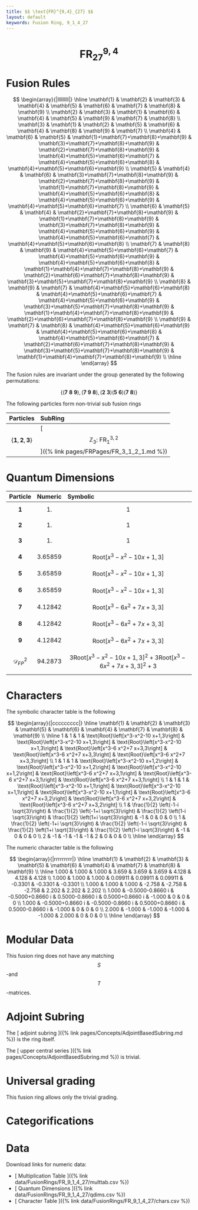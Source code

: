 ```yaml
---
title: $$ \text{FR}^{9,4}_{27} $$
layout: default
keywords: Fusion Ring, 9_1_4_27
---
```

# $$ \text{FR}^{9,4}_{27} $$


# Fusion Rules

$$
\begin{array}{|lllllllll|}
\hline
 \mathbf{1} & \mathbf{2} & \mathbf{3} & \mathbf{4} & \mathbf{5} & \mathbf{6} & \mathbf{7} & \mathbf{8} & \mathbf{9} \\
 \mathbf{2} & \mathbf{3} & \mathbf{1} & \mathbf{6} & \mathbf{4} & \mathbf{5} & \mathbf{9} & \mathbf{7} & \mathbf{8} \\
 \mathbf{3} & \mathbf{1} & \mathbf{2} & \mathbf{5} & \mathbf{6} & \mathbf{4} & \mathbf{8} & \mathbf{9} & \mathbf{7} \\
 \mathbf{4} & \mathbf{6} & \mathbf{5} & \mathbf{1}+\mathbf{7}+\mathbf{8}+\mathbf{9} & \mathbf{3}+\mathbf{7}+\mathbf{8}+\mathbf{9} & \mathbf{2}+\mathbf{7}+\mathbf{8}+\mathbf{9} & \mathbf{4}+\mathbf{5}+\mathbf{6}+\mathbf{7} & \mathbf{4}+\mathbf{5}+\mathbf{6}+\mathbf{8} & \mathbf{4}+\mathbf{5}+\mathbf{6}+\mathbf{9} \\
 \mathbf{5} & \mathbf{4} & \mathbf{6} & \mathbf{3}+\mathbf{7}+\mathbf{8}+\mathbf{9} & \mathbf{2}+\mathbf{7}+\mathbf{8}+\mathbf{9} & \mathbf{1}+\mathbf{7}+\mathbf{8}+\mathbf{9} & \mathbf{4}+\mathbf{5}+\mathbf{6}+\mathbf{8} & \mathbf{4}+\mathbf{5}+\mathbf{6}+\mathbf{9} & \mathbf{4}+\mathbf{5}+\mathbf{6}+\mathbf{7} \\
 \mathbf{6} & \mathbf{5} & \mathbf{4} & \mathbf{2}+\mathbf{7}+\mathbf{8}+\mathbf{9} & \mathbf{1}+\mathbf{7}+\mathbf{8}+\mathbf{9} & \mathbf{3}+\mathbf{7}+\mathbf{8}+\mathbf{9} & \mathbf{4}+\mathbf{5}+\mathbf{6}+\mathbf{9} & \mathbf{4}+\mathbf{5}+\mathbf{6}+\mathbf{7} & \mathbf{4}+\mathbf{5}+\mathbf{6}+\mathbf{8} \\
 \mathbf{7} & \mathbf{8} & \mathbf{9} & \mathbf{4}+\mathbf{5}+\mathbf{6}+\mathbf{7} & \mathbf{4}+\mathbf{5}+\mathbf{6}+\mathbf{9} & \mathbf{4}+\mathbf{5}+\mathbf{6}+\mathbf{8} & \mathbf{1}+\mathbf{4}+\mathbf{7}+\mathbf{8}+\mathbf{9} & \mathbf{2}+\mathbf{6}+\mathbf{7}+\mathbf{8}+\mathbf{9} & \mathbf{3}+\mathbf{5}+\mathbf{7}+\mathbf{8}+\mathbf{9} \\
 \mathbf{8} & \mathbf{9} & \mathbf{7} & \mathbf{4}+\mathbf{5}+\mathbf{6}+\mathbf{8} & \mathbf{4}+\mathbf{5}+\mathbf{6}+\mathbf{7} & \mathbf{4}+\mathbf{5}+\mathbf{6}+\mathbf{9} & \mathbf{3}+\mathbf{5}+\mathbf{7}+\mathbf{8}+\mathbf{9} & \mathbf{1}+\mathbf{4}+\mathbf{7}+\mathbf{8}+\mathbf{9} & \mathbf{2}+\mathbf{6}+\mathbf{7}+\mathbf{8}+\mathbf{9} \\
 \mathbf{9} & \mathbf{7} & \mathbf{8} & \mathbf{4}+\mathbf{5}+\mathbf{6}+\mathbf{9} & \mathbf{4}+\mathbf{5}+\mathbf{6}+\mathbf{8} & \mathbf{4}+\mathbf{5}+\mathbf{6}+\mathbf{7} & \mathbf{2}+\mathbf{6}+\mathbf{7}+\mathbf{8}+\mathbf{9} & \mathbf{3}+\mathbf{5}+\mathbf{7}+\mathbf{8}+\mathbf{9} & \mathbf{1}+\mathbf{4}+\mathbf{7}+\mathbf{8}+\mathbf{9} \\
\hline
\end{array}
$$


The fusion rules are invariant under the group generated by the following permutations:

$$ \{(\mathbf{7} \  \mathbf{8} \  \mathbf{9}), (\mathbf{7} \  \mathbf{9} \  \mathbf{8}), (\mathbf{2} \  \mathbf{3}) (\mathbf{5} \  \mathbf{6}) (\mathbf{7} \  \mathbf{8})\} $$


The following particles form non-trivial sub fusion rings

| Particles | SubRing |
| :------ | :------ |
| $$ \{\mathbf{1},\mathbf{2},\mathbf{3}\} $$ | [ $$ \mathbb{Z}_3:\ \text{FR}^{3,2}_{1} $$ ]({% link pages/FRPages/FR_3_1_2_1.md %}) |

# Quantum Dimensions

| Particle | Numeric | Symbolic |
| :------ | :------ | :------ |
| $$ \mathbf{1} $$ | $$ 1. $$ | $$ 1 $$ |
| $$ \mathbf{2} $$ | $$ 1. $$ | $$ 1 $$ |
| $$ \mathbf{3} $$ | $$ 1. $$ | $$ 1 $$ |
| $$ \mathbf{4} $$ | $$ 3.65859 $$ | $$ \text{Root}\left[x^3-x^2-10 x+1,3\right] $$ |
| $$ \mathbf{5} $$ | $$ 3.65859 $$ | $$ \text{Root}\left[x^3-x^2-10 x+1,3\right] $$ |
| $$ \mathbf{6} $$ | $$ 3.65859 $$ | $$ \text{Root}\left[x^3-x^2-10 x+1,3\right] $$ |
| $$ \mathbf{7} $$ | $$ 4.12842 $$ | $$ \text{Root}\left[x^3-6 x^2+7 x+3,3\right] $$ |
| $$ \mathbf{8} $$ | $$ 4.12842 $$ | $$ \text{Root}\left[x^3-6 x^2+7 x+3,3\right] $$ |
| $$ \mathbf{9} $$ | $$ 4.12842 $$ | $$ \text{Root}\left[x^3-6 x^2+7 x+3,3\right] $$ |
| $$ \mathcal{D}_{FP}^2 $$ | $$ 94.2873 $$ | $$ 3 \text{Root}\left[x^3-x^2-10 x+1,3\right]^2+3 \text{Root}\left[x^3-6 x^2+7 x+3,3\right]^2+3 $$ |

# Characters

The symbolic character table is the following

$$
\begin{array}{|ccccccccc|}
\hline
 \mathbf{1} & \mathbf{2} & \mathbf{3} & \mathbf{5} & \mathbf{6} & \mathbf{4} & \mathbf{7} & \mathbf{8} & \mathbf{9} \\
\hline
 1 & 1 & 1 & \text{Root}\left[x^3-x^2-10 x+1,3\right] & \text{Root}\left[x^3-x^2-10 x+1,3\right] & \text{Root}\left[x^3-x^2-10 x+1,3\right] & \text{Root}\left[x^3-6 x^2+7 x+3,3\right] & \text{Root}\left[x^3-6 x^2+7 x+3,3\right] & \text{Root}\left[x^3-6 x^2+7 x+3,3\right] \\
 1 & 1 & 1 & \text{Root}\left[x^3-x^2-10 x+1,2\right] & \text{Root}\left[x^3-x^2-10 x+1,2\right] & \text{Root}\left[x^3-x^2-10 x+1,2\right] & \text{Root}\left[x^3-6 x^2+7 x+3,1\right] & \text{Root}\left[x^3-6 x^2+7 x+3,1\right] & \text{Root}\left[x^3-6 x^2+7 x+3,1\right] \\
 1 & 1 & 1 & \text{Root}\left[x^3-x^2-10 x+1,1\right] & \text{Root}\left[x^3-x^2-10 x+1,1\right] & \text{Root}\left[x^3-x^2-10 x+1,1\right] & \text{Root}\left[x^3-6 x^2+7 x+3,2\right] & \text{Root}\left[x^3-6 x^2+7 x+3,2\right] & \text{Root}\left[x^3-6 x^2+7 x+3,2\right] \\
 1 & \frac{1}{2} \left(-1-i \sqrt{3}\right) & \frac{1}{2} \left(-1+i \sqrt{3}\right) & \frac{1}{2} \left(1-i \sqrt{3}\right) & \frac{1}{2} \left(1+i \sqrt{3}\right) & -1 & 0 & 0 & 0 \\
 1 & \frac{1}{2} \left(-1+i \sqrt{3}\right) & \frac{1}{2} \left(-1-i \sqrt{3}\right) & \frac{1}{2} \left(1+i \sqrt{3}\right) & \frac{1}{2} \left(1-i \sqrt{3}\right) & -1 & 0 & 0 & 0 \\
 2 & -1 & -1 & -1 & -1 & 2 & 0 & 0 & 0 \\
\hline
\end{array}
$$

The numeric character table is the following

$$
\begin{array}{|rrrrrrrrr|}
\hline
 \mathbf{1} & \mathbf{2} & \mathbf{3} & \mathbf{5} & \mathbf{6} & \mathbf{4} & \mathbf{7} & \mathbf{8} & \mathbf{9} \\
\hline
 1.000 & 1.000 & 1.000 & 3.659 & 3.659 & 3.659 & 4.128 & 4.128 & 4.128 \\
 1.000 & 1.000 & 1.000 & 0.09911 & 0.09911 & 0.09911 & -0.3301 & -0.3301 & -0.3301 \\
 1.000 & 1.000 & 1.000 & -2.758 & -2.758 & -2.758 & 2.202 & 2.202 & 2.202 \\
 1.000 & -0.5000-0.8660 i & -0.5000+0.8660 i & 0.5000-0.8660 i & 0.5000+0.8660 i & -1.000 & 0 & 0 & 0 \\
 1.000 & -0.5000+0.8660 i & -0.5000-0.8660 i & 0.5000+0.8660 i & 0.5000-0.8660 i & -1.000 & 0 & 0 & 0 \\
 2.000 & -1.000 & -1.000 & -1.000 & -1.000 & 2.000 & 0 & 0 & 0 \\
\hline
\end{array}
$$

# Modular Data

This fusion ring does not have any matching $$ S $$-and $$ T $$-matrices.

# Adjoint Subring

The [ adjoint subring ]({% link pages/Concepts/AdjointBasedSubring.md %}) is the ring itself.

The [ upper central series ]({% link pages/Concepts/AdjointBasedSubring.md %}) is trivial.

# Universal grading

This fusion ring allows only the trivial grading.

# Categorifications



# Data

Download links for numeric data:

* [ Multiplication Table ]({% link data/FusionRings/FR_9_1_4_27/multtab.csv %})
* [ Quantum Dimensions ]({% link data/FusionRings/FR_9_1_4_27/qdims.csv %})
* [ Character Table ]({% link data/FusionRings/FR_9_1_4_27/chars.csv %})